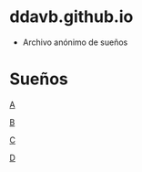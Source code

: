 # ddavb.github.io

- Archivo anónimo de sueños

# Sueños

[A](./historia/Archivo_sueños_User1.md)

[B](./historia/Archivo_sueños_User2.md)

[C](./historia/Archivo_sueños_Sebet1.md)

[D](./historia/Archivo_sueños_Sebet2.md)

